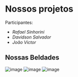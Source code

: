 # Nossos projetos

Participantes: 

- *Rafael Sinhorini*
- *Davidson Salvador*
- *João Victor*

<h2> Nossas Beldades </h2>

<div align="left">

![image](https://user-images.githubusercontent.com/106388149/205898698-0c0084b3-9fa0-4cae-9729-e4aa75159f9a.png) 
![image](https://user-images.githubusercontent.com/106388149/205903633-44369fb7-2384-485a-9012-e436bae6edfb.png)
![image](https://user-images.githubusercontent.com/106388149/205904623-d282f59c-001f-49a6-9edc-db206b1709a2.png)


</div>
